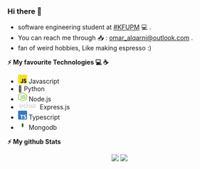 ### Hi there 👋

- software engineering student at <a href="http://www.kfupm.edu.sa/Default.aspx">#KFUPM</a> 💻 .
- You can reach me through 📥 : omar_alqarni@outlook.com .
- fan of weird hobbies, Like making espresso :)



<b> ⚡️ My favourite Technologies 💻 ☕️</b>
<div>
  <ul>
    <li><img height="20px" width="20px" src="Assets/js.png"/>   Javascript</li>
    <li>🐍 Python</li>
    <li><img height="20px" width="20px" src="Assets/Node.png"/> Node.js</li>
    <li><img height="15px" width="45px" src="Assets/Express.png"/> Express.js</li>
    <li><img height="20px" width="20px" src="Assets/ts.png"/> Typescript</li>
    <li><img height="20px" width="20px" src="Assets/Mongo.png"/> Mongodb</li>
  </ul>
</div>


<b>⚡ My github Stats</b>

<p align="center">
<img height="180em" src="https://mz-github-stats.vercel.app/api?username=omarqr0&show_icons=true&hide_border=true&theme=radical"/>

<!-- Most Used Languages -->
<img height="180em" src="https://mz-github-stats.vercel.app/api/top-langs/?username=omarqr0&show_icons=true&hide_border=true&layout=compact&langs_count=8&theme=radical"/>

</p>


